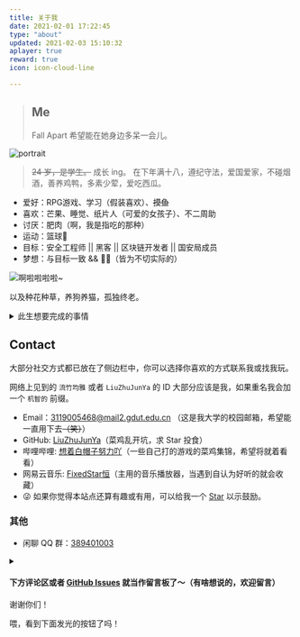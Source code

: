 ```yaml
---
title: 关于我
date: 2021-02-01 17:22:45
type: "about"
updated: 2021-02-03 15:10:32
aplayer: true
reward: true
icon: icon-cloud-line

---
```

> ## Me
>
> Fall  Apart
> 希望能在她身边多呆一会儿。

<div class="text-center">
  <div class="site-author-avatar">
    <img src="https://liuzhublog-1302779765.cos.ap-guangzhou.myqcloud.com/images/%E5%A4%B4%E5%83%8F/85e4a166526b14cd7edb54661ffafb3d_1.jpg" alt="portrait" title="ID : 流竹均雅">
  </div>
</div>

> ~~24 岁，是学生。~~ 成长 ing。
> 在下年满十八，遵纪守法，爱国爱家，不碰烟酒，善养鸡鸭，多素少荤，爱吃西瓜。

- 爱好：RPG游戏、学习（假装喜欢）、~~摸鱼~~
- 喜欢：芒果、睡觉、纸片人（可爱的女孩子）、不二周助
- 讨厌：肥肉（啊，我是指吃的那种）
- 运动：篮球🏀
- 目标：安全工程师 || 黑客 || 区块链开发者 || 国安局成员
- 梦想：与目标一致 && 🦸‍♂️（皆为不切实际的）

![啊啦啦啦啦~](https://liuzhublog-1302779765.cos.ap-guangzhou.myqcloud.com/images/%E5%A4%B4%E5%83%8F/4eaec07608b541e981032cb419c17146_1.jpg)

以及种花种草，养狗养猫，孤独终老。

<details>
<summary>此生想要完成的事情</summary>

- [ ] 维护一个超过 1k Star 的项目
- [ ] 写一本值得出版的书
- [ ] 入侵一个超高防护程度的网站（允许的那种）
- [ ] 写一部属于自己的小说
- [ ] 在乡村老家有一栋按照自己想法建造的房子
- [ ] 成为一个自己不讨厌的、有趣的人

</details>

## Contact

大部分社交方式都已放在了侧边栏中，你可以选择你喜欢的方式联系我或找我玩。

网络上见到的 `流竹均雅` 或者 `LiuZhuJunYa` 的 ID 大部分应该是我，如果重名我会加一个 `机智的` 前缀。

- Email：<3119005468@mail2.gdut.edu.cn> （这是我大学的校园邮箱，希望能一直用下去~~（笑）~~）
- GitHub: [LiuZhuJunYa](https://github.com/LiuZhuJunYa)（菜鸡乱开坑，求 Star 投食）
- 哔哩哔哩: [想着白帽子努力吖](https://space.bilibili.com/482465495)（一些自己打的游戏的菜鸡集锦，希望将就着看看）
- 网易云音乐: [FixedStar恒](https://music.163.com/#/user/home?id=1371064945)（主用的音乐播放器，当遇到自认为好听的就会收藏）
- 😜 如果你觉得本站点还算有趣或有用，可以给我一个 [Star](https://github.com/LiuZhuJunYa/LiuZhuJunYa.github.io) 以示鼓励。

<!-- - Bangumi: [流竹君](http://bangumi.tv/user/yunyoujun) -->
<!-- - Telegram: [LiuZhuJunYa 流竹君](https://t.me/LiuZhuJunYa)（可能回复得比较慢） -->
<!-- - Telegram Group: [自娱自乐](https://t.me/LiuZhuJunYa_group)（所以我为什么要整全套？？？） -->

### 其他

- 闲聊 QQ 群：[389401003](https://shang.qq.com/wpa/qunwpa?idkey=3bd19a05aaccb2b60c396295c8617b3a9e667821a495e8cd7e1698ff95ab61c6)

<details>
<summary></summary>

- ~~明日方舟（官服）：流竹君#5367~~ 长草了

</details>

#### 下方评论区或者 [GitHub Issues](https://github.com/LiuZhuJunYa/LiuZhuJunYa.github.io/issues/36) 就当作留言板了～（有啥想说的，欢迎留言）


谢谢你们！


喂，看到下面发光的按钮了吗！
